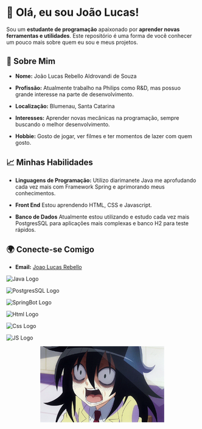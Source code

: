 # 👋 Olá, eu sou João Lucas!
 
Sou um **estudante de programação** apaixonado por **aprender novas ferramentas e utilidades**. Este repositório é uma forma de você conhecer um pouco mais sobre quem eu sou e meus projetos.
 
## 🌟 Sobre Mim
 
- **Nome:** João Lucas Rebello Aldrovandi de Souza

- **Profissão:** Atualmente trabalho na Philips como R&D, mas possuo grande interesse na parte de desenvolvimento.

- **Localização:** Blumenau, Santa Catarina

- **Interesses:** Aprender novas mecânicas na programação, sempre buscando o melhor desenvolvimento.

- **Hobbie:** Gosto de jogar, ver filmes e ter momentos de lazer com quem gosto.
 
## 📈 Minhas Habilidades
 
- **Linguagens de Programação:** Utilizo diarimanete Java me aprofudando cada vez mais com Framework Spring e aprimorando meus conhecimentos.

- **Front End** Estou aprendendo HTML, CSS e Javascript.

- **Banco de Dados** Atualmente estou utilizando e estudo cada vez mais PostgresSQL para aplicações mais complexas e banco H2 para teste rápidos.
 
## 🌍 Conecte-se Comigo

- **Email:** [Joao Lucas Rebello](mailto:joaolucasrebello1@gmail.com)
 
![Java Logo](https://www.vectorlogo.zone/logos/java/java-icon.svg)

![PostgresSQL Logo](https://www.vectorlogo.zone/logos/postgresql/postgresql-icon.svg)

![SpringBot Logo](https://www.vectorlogo.zone/logos/springio/springio-icon.svg)

![Html Logo](https://www.vectorlogo.zone/logos/w3_html5/w3_html5-icon.svg)

![Css Logo](https://www.vectorlogo.zone/logos/w3_css/w3_css-icon~old.svg)

![JS Logo](https://www.vectorlogo.zone/logos/javascript/javascript-icon.svg)
 
<p align="center">
<img height="200" src="https://raw.githubusercontent.com/LTLA/acceptable-anime-gifs/master/registry/16742_WataMote/0001.gif">
</p>

 
